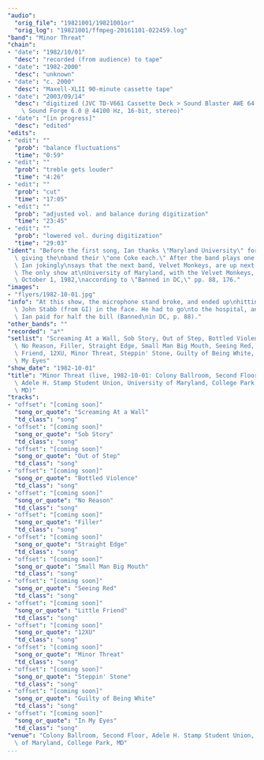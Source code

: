 ```yaml
---
"audio":
  "orig_file": "19821001/19821001or"
  "orig_log": "19821001/ffmpeg-20161101-022459.log"
"band": "Minor Threat"
"chain":
- "date": "1982/10/01"
  "desc": "recorded (from audience) to tape"
- "date": "1982-2000"
  "desc": "unknown"
- "date": "c. 2000"
  "desc": "Maxell-XLII 90-minute cassette tape"
- "date": "2003/09/14"
  "desc": "digitized (JVC TD-V661 Cassette Deck > Sound Blaster AWE 64 >\
    \ Sound Forge 6.0 @ 44100 Hz, 16-bit, stereo)"
- "date": "[in progress]"
  "desc": "edited"
"edits":
- "edit": ""
  "prob": "balance fluctuations"
  "time": "0:59"
- "edit": ""
  "prob": "treble gets louder"
  "time": "4:26"
- "edit": ""
  "prob": "cut"
  "time": "17:05"
- "edit": ""
  "prob": "adjusted vol. and balance during digitization"
  "time": "23:45"
- "edit": ""
  "prob": "lowered vol. during digitization"
  "time": "29:03"
"ident": "Before the first song, Ian thanks \"Maryland University\" for\
  \ giving the\nband their \"one Coke each.\" After the band plays one song,\
  \ Ian jokingly\nsays that the next band, Velvet Monkeys, are up next.\
  \ The only show at\nUniversity of Maryland, with the Velvet Monkeys, is\
  \ October 1, 1982,\naccording to \"Banned in DC,\" pp. 88, 176."
"images":
- "flyers/1982-10-01.jpg"
"info": "At this show, the microphone stand broke, and ended up\nhitting\
  \ John Stabb (from GI) in the face. He had to go\nto the hospital, and\
  \ Ian paid for half the bill (Banned\nin DC, p. 88)."
"other_bands": ""
"recorded": "a*"
"setlist": "Screaming At a Wall, Sob Story, Out of Step, Bottled Violence,\
  \ No Reason, Filler, Straight Edge, Small Man Big Mouth, Seeing Red, Little\
  \ Friend, 12XU, Minor Threat, Steppin' Stone, Guilty of Being White, In\
  \ My Eyes"
"show_date": "1982-10-01"
"title": "Minor Threat (live, 1982-10-01: Colony Ballroom, Second Floor,\
  \ Adele H. Stamp Student Union, University of Maryland, College Park,\
  \ MD)"
"tracks":
- "offset": "[coming soon]"
  "song_or_quote": "Screaming At a Wall"
  "td_class": "song"
- "offset": "[coming soon]"
  "song_or_quote": "Sob Story"
  "td_class": "song"
- "offset": "[coming soon]"
  "song_or_quote": "Out of Step"
  "td_class": "song"
- "offset": "[coming soon]"
  "song_or_quote": "Bottled Violence"
  "td_class": "song"
- "offset": "[coming soon]"
  "song_or_quote": "No Reason"
  "td_class": "song"
- "offset": "[coming soon]"
  "song_or_quote": "Filler"
  "td_class": "song"
- "offset": "[coming soon]"
  "song_or_quote": "Straight Edge"
  "td_class": "song"
- "offset": "[coming soon]"
  "song_or_quote": "Small Man Big Mouth"
  "td_class": "song"
- "offset": "[coming soon]"
  "song_or_quote": "Seeing Red"
  "td_class": "song"
- "offset": "[coming soon]"
  "song_or_quote": "Little Friend"
  "td_class": "song"
- "offset": "[coming soon]"
  "song_or_quote": "12XU"
  "td_class": "song"
- "offset": "[coming soon]"
  "song_or_quote": "Minor Threat"
  "td_class": "song"
- "offset": "[coming soon]"
  "song_or_quote": "Steppin' Stone"
  "td_class": "song"
- "offset": "[coming soon]"
  "song_or_quote": "Guilty of Being White"
  "td_class": "song"
- "offset": "[coming soon]"
  "song_or_quote": "In My Eyes"
  "td_class": "song"
"venue": "Colony Ballroom, Second Floor, Adele H. Stamp Student Union, University\
  \ of Maryland, College Park, MD"
...
```

